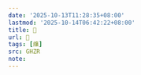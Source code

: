 ```yaml
---
date: '2025-10-13T11:28:35+08:00'
lastmod: '2025-10-14T06:42:22+08:00'
title: 󰝯
url: 󰝯
tags: [䌖]
src: GHZR
note:
---
```

